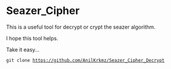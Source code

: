 # Seazer_Cipher

This is a useful tool for decrypt or crypt the seazer algorithm.

I hope this tool helps. 

Take it easy...

<Code>git clone https://github.com/AnilKrkmz/Seazer_Cipher_Decrypt<Code>